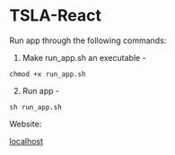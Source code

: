 # TSLA-React

Run app through the following commands:
1. Make run_app.sh an executable - 
```
chmod +x run_app.sh
```
2. Run app - 
```
sh run_app.sh
```

Website:

[localhost](http://127.0.0.1:8050/)